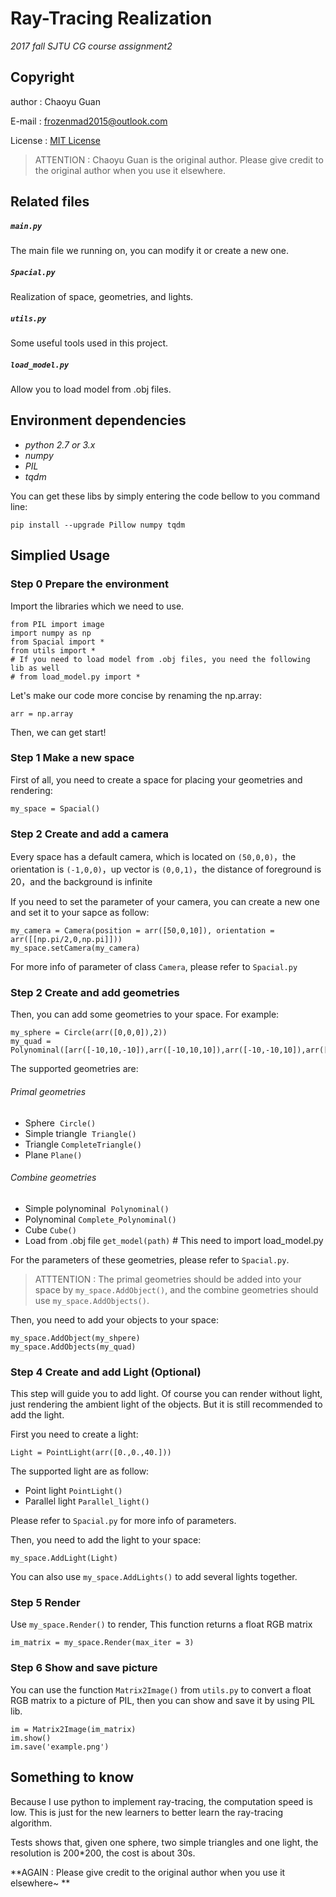 # Ray-Tracing Realization
_2017 fall SJTU CG course assignment2_
## Copyright
author : Chaoyu Guan

E-mail : frozenmad2015@outlook.com

License : [MIT License](LICENSE)

> ATTENTION : Chaoyu Guan is the original author. Please give credit to the original author when you use it elsewhere.

## Related files
##### `main.py`
The main file we running on, you can modify it or create a new one.
##### `Spacial.py`
Realization of space, geometries, and lights.
##### `utils.py`
Some useful tools used in this project.
##### `load_model.py`
Allow you to load model from .obj files.
## Environment dependencies
* *python 2.7 or 3.x*
* *numpy*
* *PIL*
* *tqdm*

You can get these libs by simply entering the code bellow to you command line:
```
pip install --upgrade Pillow numpy tqdm
```
## Simplied Usage
### Step 0 Prepare the environment
Import the libraries which we need to use.
```
from PIL import image
import numpy as np
from Spacial import *
from utils import *
# If you need to load model from .obj files, you need the following lib as well
# from load_model.py import *
```
Let's make our code more concise by renaming the np.array:
```
arr = np.array
```
Then, we can get start!
### Step 1 Make a new space
First of all, you need to create a space for placing your geometries and rendering:
```
my_space = Spacial()
```
### Step 2 Create and add a camera
Every space has a default camera, which is located on `(50,0,0)`，the orientation is `(-1,0,0)`，up vector is `(0,0,1)`，the distance of foreground is 20，and the background is infinite

If you need to set the parameter of your camera, you can create a new one and set it to your sapce as follow:
```
my_camera = Camera(position = arr([50,0,10]), orientation = arr([[np.pi/2,0,np.pi]]))
my_space.setCamera(my_camera)
```
For more info of parameter of class `Camera`, please refer to `Spacial.py`
### Step 2 Create and add geometries
Then, you can add some geometries to your space. For example:
```
my_sphere = Circle(arr([0,0,0]),2))
my_quad = Polynominal([arr([-10,10,-10]),arr([-10,10,10]),arr([-10,-10,10]),arr([-10,-10,-10])])
```
The supported geometries are:
###### Primal geometries
* Sphere  `Circle()`
* Simple triangle  `Triangle()`
* Triangle `CompleteTriangle()`
* Plane `Plane()`

###### Combine geometries
* Simple polynominal  `Polynominal()`
* Polynominal `Complete_Polynominal()`
* Cube `Cube()`
* Load from .obj file `get_model(path)`  # This need to import load_model.py

For the parameters of these geometries, please refer to `Spacial.py`.

> ATTTENTION : The primal geometries should be added into your space by `my_space.AddObject()`, and the combine geometries should use `my_space.AddObjects()`.

Then, you need to add your objects to your space:
```
my_space.AddObject(my_shpere)
my_space.AddObjects(my_quad)
```
### Step 4 Create and add Light (Optional)
This step will guide you to add light. Of course you can render without light, just rendering the ambient light of the objects. But it is still recommended to add the light.

First you need to create a light:
```
Light = PointLight(arr([0.,0.,40.]))
```
The supported light are as follow:
* Point light `PointLight()`
* Parallel light `Parallel_light()`

Please refer to `Spacial.py` for more info of parameters.

Then, you need to add the light to your space:
```
my_space.AddLight(Light)
```
You can also use `my_space.AddLights()` to add several lights together.

### Step 5 Render
Use `my_space.Render()` to render, This function returns a float RGB matrix
```
im_matrix = my_space.Render(max_iter = 3)
```

### Step 6 Show and save picture
You can use the function `Matrix2Image()` from `utils.py` to convert a float RGB matrix to a picture of PIL, then you can show and save it by using PIL lib.
```
im = Matrix2Image(im_matrix)
im.show()
im.save('example.png')
```
## Something to know
Because I use python to implement ray-tracing, the computation speed is low. This is just for the new learners to better learn the ray-tracing algorithm.

Tests shows that, given one sphere, two simple triangles and one light, the resolution is 200\*200, the cost is about 30s.

**AGAIN : Please give credit to the original author when you use it elsewhere~ **
